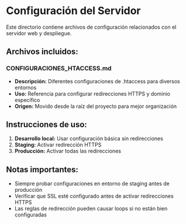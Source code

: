 # Configuración del Servidor

Este directorio contiene archivos de configuración relacionados con el servidor web y despliegue.

## Archivos incluidos:

### CONFIGURACIONES_HTACCESS.md
- **Descripción:** Diferentes configuraciones de .htaccess para diversos entornos
- **Uso:** Referencia para configurar redirecciones HTTPS y dominio específico
- **Origen:** Movido desde la raíz del proyecto para mejor organización

## Instrucciones de uso:

1. **Desarrollo local:** Usar configuración básica sin redirecciones
2. **Staging:** Activar redirección HTTPS
3. **Producción:** Activar todas las redirecciones

## Notas importantes:
- Siempre probar configuraciones en entorno de staging antes de producción
- Verificar que SSL esté configurado antes de activar redirecciones HTTPS
- Las reglas de redirección pueden causar loops si no están bien configuradas
